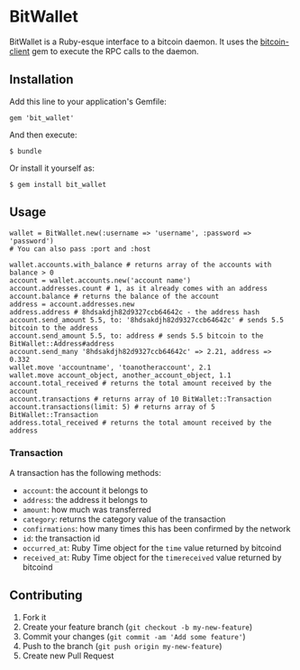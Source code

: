 # BitWallet

BitWallet is a Ruby-esque interface to a bitcoin daemon. It uses the [bitcoin-client](https://github.com/sinisterchipmunk/bitcoin-client) gem to execute the RPC calls to the daemon.

## Installation

Add this line to your application's Gemfile:

    gem 'bit_wallet'

And then execute:

    $ bundle

Or install it yourself as:

    $ gem install bit_wallet

## Usage

    wallet = BitWallet.new(:username => 'username', :password => 'password')
    # You can also pass :port and :host

    wallet.accounts.with_balance # returns array of the accounts with balance > 0
    account = wallet.accounts.new('account name')
    account.addresses.count # 1, as it already comes with an address
    account.balance # returns the balance of the account
    address = account.addresses.new
    address.address # 8hdsakdjh82d9327ccb64642c - the address hash
    account.send_amount 5.5, to: '8hdsakdjh82d9327ccb64642c' # sends 5.5 bitcoin to the address
    account.send_amount 5.5, to: address # sends 5.5 bitcoin to the BitWallet::Address#address
    account.send_many '8hdsakdjh82d9327ccb64642c' => 2.21, address => 0.332
    wallet.move 'accountname', 'toanotheraccount', 2.1
    wallet.move account_object, another_account_object, 1.1
    account.total_received # returns the total amount received by the account
    account.transactions # returns array of 10 BitWallet::Transaction
    account.transactions(limit: 5) # returns array of 5 BitWallet::Transaction
    address.total_received # returns the total amount received by the address

### Transaction

A transaction has the following methods:

- `account`: the account it belongs to
- `address`: the address it belongs to
- `amount`: how much was transferred
- `category`: returns the category value of the transaction
- `confirmations`: how many times this has been confirmed by the network
- `id`: the transaction id
- `occurred_at`: Ruby Time object for the `time` value returned by bitcoind
- `received_at`: Ruby Time object for the `timereceived` value returned by bitcoind

## Contributing

1. Fork it
2. Create your feature branch (`git checkout -b my-new-feature`)
3. Commit your changes (`git commit -am 'Add some feature'`)
4. Push to the branch (`git push origin my-new-feature`)
5. Create new Pull Request
